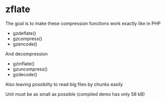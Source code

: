 # zflate

The goal is to make these compression functions work exactly like in PHP

- gzdeflate()
- gzcompress()
- gzencode()

And decompression
- gzinflate()
- gzuncompress()
- gzdecode()

Also leaving possiblity to read big files by chunks easily

Unit must be as small as possible (compiled demo has only 58 kB)
